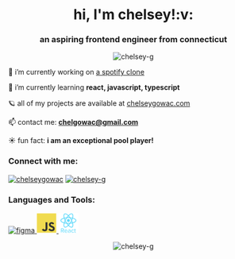 <h1 align="center">hi, I'm chelsey!:v:</h1>
<h3 align="center">an aspiring frontend engineer from connecticut</h3>

<p align="center"> <img src="https://komarev.com/ghpvc/?username=chelsey-g&label=Profile%20views&color=0e75b6&style=flat" alt="chelsey-g" /> </p>

🔭  i’m currently working on [a spotify clone](https://github.com/chelsey-g/spotify-clone)

 :crescent_moon:  i’m currently learning **react, javascript, typescript**

:ringed_planet:  all of my projects are available at <a href="http://www.chelseygowac.com">chelseygowac.com</a>

📫 contact me:  **chelgowac@gmail.com**

:sunny: fun fact:  **i am an exceptional pool player!**

<h3 align="left">Connect with me:</h3>
<p align="left">
<a href="https://twitter.com/chelseygowac" target="blank"><img align="center" src="https://raw.githubusercontent.com/rahuldkjain/github-profile-readme-generator/master/src/images/icons/Social/twitter.svg" alt="chelseygowac" height="30" width="40" /></a>
<a href="https://linkedin.com/in/chelsey-g" target="blank"><img align="center" src="https://raw.githubusercontent.com/rahuldkjain/github-profile-readme-generator/master/src/images/icons/Social/linked-in-alt.svg" alt="chelsey-g" height="30" width="40" /></a>
</p>

<h3 align="left">Languages and Tools:</h3>
<p align="left"> <a href="https://www.figma.com/" target="_blank" rel="noreferrer"> <img src="https://www.vectorlogo.zone/logos/figma/figma-icon.svg" alt="figma" width="40" height="40"/> </a> <a href="https://developer.mozilla.org/en-US/docs/Web/JavaScript" target="_blank" rel="noreferrer"> <img src="https://raw.githubusercontent.com/devicons/devicon/master/icons/javascript/javascript-original.svg" alt="javascript" width="40" height="40"/> </a> <a href="https://reactjs.org/" target="_blank" rel="noreferrer"> <img src="https://raw.githubusercontent.com/devicons/devicon/master/icons/react/react-original-wordmark.svg" alt="react" width="40" height="40"/> </a> </p>

<p align="center"><img align="center" src="https://github-readme-stats.vercel.app/api/top-langs?username=chelsey-g&show_icons=true&locale=en&layout=compact" alt="chelsey-g" /></p>
